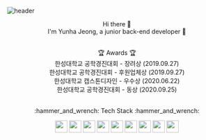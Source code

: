 ![header](https://capsule-render.vercel.app/api?type=wave&color=auto&height=300&section=header&section=footer&text=yunha%20repository📑&fontSize=50)


  
<p align="center">
<span size="80" font-weight="bold" >Hi there 👋</span><br/>
I'm Yunha Jeong, a junior back-end developer 🐤 <br/><br/>
</p>

<p align="center">
🏆 Awards 🏆<br/>
한성대학교 공학경진대회 - 장려상 (2019.09.27) <br/>
한성대학교 공학경진대회 - 후원업체상 (2019.09.27) <br/>
한성대학교 캡스톤디자인 - 우수상 (2020.06.22) <br/>
한성대학교 공학경진대회 - 동상 (2020.09.25) <br/><br/>
</p>
<p align="center">
 ​:hammer_and_wrench:​ Tech Stack ​:hammer_and_wrench:​  <br/>
</p>
<p align="center"> 
<img src="https://img.shields.io/badge/JAVA-007396?style=flat-square&logo=Java&logoColor=white" height="28"/>
<img src="https://img.shields.io/badge/JAVASCRIPT-F7DF1E?style=flat-square&logo=JavaScript&logoColor=white" height="28"/>
<img src="https://img.shields.io/badge/HTML5-E34F26?style=flat-square&logo=HTML5&logoColor=white" height="28"/>  
<img src="https://img.shields.io/badge/SPRING-88CE02?style=flat-square&logo=Spring&logoColor=white" height="28"/>
<img src="https://img.shields.io/badge/SPRINGBOOT-6DB33F?style=flat-square&logo=Spring&logoColor=white" height="28"/>
<img src="https://img.shields.io/badge/DOCKER-2496ED?style=flat-square&logo=Docker&logoColor=white" height="28"/>
<img src="https://img.shields.io/badge/MYSQL-4479A1?style=flat-square&logo=MySQL&logoColor=white" height="28"/>
<img src="https://img.shields.io/badge/MARIADB-003545?style=flat-square&logo=MariaDB&logoColor=white" height="28"/>
<img src="https://img.shields.io/badge/ANDROID-3DDC84?style=flat-square&logo=Android&logoColor=white" height="28"/>
</p><br/><br/>

<!--
**yunhaDevGit/yunhaDevGit** is a ✨ _special_ ✨ repository because its `README.md` (this file) appears on your GitHub profile.

Here are some ideas to get you started:

- 🔭 I’m currently working on ...
- 🌱 I’m currently learning ...
- 👯 I’m looking to collaborate on ...
- 🤔 I’m looking for help with ...
- 💬 Ask me about ...
- 📫 How to reach me: ...
- 😄 Pronouns: ...
- ⚡ Fun fact: ...
-->
